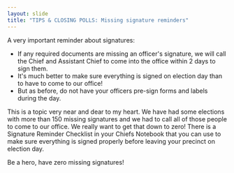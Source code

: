```yaml
---
layout: slide
title: "TIPS & CLOSING POLLS: Missing signature reminders"
---
```


A very important reminder about signatures:

-   If any required documents are missing an officer's signature, we will call the Chief and Assistant Chief to come into the office within 2 days to sign them.
-   It's much better to make sure everything is signed on election day than to have to come to our office!
-   But as before, do not have your officers pre-sign forms and labels during the day.

This is a topic very near and dear to my heart. We have had some elections with more than 150 missing signatures and we had to call all of those people to come to our office. We really want to get that down to zero! There is a Signature Reminder Checklist in your Chiefs Notebook that you can use to make sure everything is signed properly before leaving your precinct on election day.

Be a hero, have zero missing signatures!
